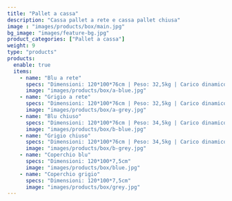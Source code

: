 ```yaml
---
title: "Pallet a cassa"
description: "Cassa pallet a rete e cassa pallet chiusa"
image : "images/products/box/main.jpg"
bg_image: "images/feature-bg.jpg"
product_categories: ["Pallet a cassa"]
weight: 9
type: "products"
products:
  enable: true
  items:
    - name: "Blu a rete"
      specs: "Dimensioni: 120*100*76cm | Peso: 32,5kg | Carico dinamico: t"
      image: "images/products/box/a-blue.jpg"
    - name: "Grigio a rete"
      specs: "Dimensioni: 120*100*76cm | Peso: 32,5kg | Carico dinamico: t"
      image: "images/products/box/a-grey.jpg"
    - name: "Blu chiuso"
      specs: "Dimensioni: 120*100*76cm | Peso: 34,5kg | Carico dinamico: t"
      image: "images/products/box/b-blue.jpg"
    - name: "Grigio chiuso"
      specs: "Dimensioni: 120*100*76cm | Peso: 34,5kg | Carico dinamico: t"
      image: "images/products/box/b-grey.jpg"
    - name: "Coperchio blu"
      specs: "Dimensioni: 120*100*7,5cm"
      image: "images/products/box/blue.jpg"
    - name: "Coperchio grigio"
      specs: "Dimensioni: 120*100*7,5cm"
      image: "images/products/box/grey.jpg"
---
```

